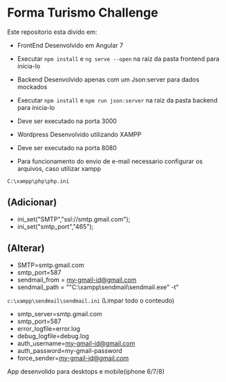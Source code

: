 # Forma Turismo Challenge
Este repositorio esta divido em:
- FrontEnd Desenvolvido em Angular 7
- Executar `npm install` e `ng serve --open` na raiz da pasta frontend para inicia-lo

- Backend Desenvolvido apenas com um Json:server para dados mockados
- Executar `npm install` e `npm run json:server` na raiz da pasta backend para inicia-lo
- Deve ser executado na porta 3000

- Wordpress Desenvolvido utilizando XAMPP
- Deve ser executado na porta 8080
- Para funcionamento do envio de e-mail necessario configurar os arquivos, caso utilizar xampp

`C:\xampp\php\php.ini`
##    (Adicionar)
  - ini_set("SMTP","ssl://smtp.gmail.com");
  - ini_set("smtp_port","465");
  
##  (Alterar)
  - SMTP=smtp.gmail.com
  - smtp_port=587
  - sendmail_from = my-gmail-id@gmail.com
  - sendmail_path = "\"C:\xampp\sendmail\sendmail.exe\" -t"
  
`c:\xampp\sendmail\sendmail.ini`
  (Limpar todo o conteudo)
  - smtp_server=smtp.gmail.com
  - smtp_port=587
  - error_logfile=error.log
  - debug_logfile=debug.log
  - auth_username=my-gmail-id@gmail.com
  - auth_password=my-gmail-password
  - force_sender=my-gmail-id@gmail.com

App desenvolido para desktops  e  mobile(iphone 6/7/8)

  
